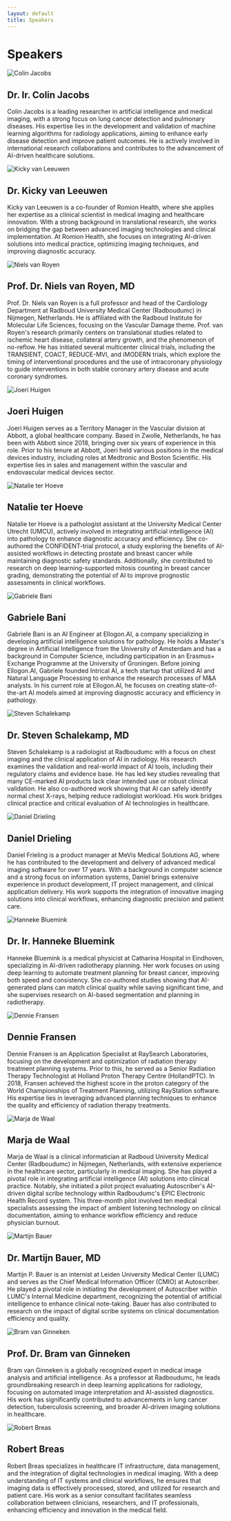 ```yaml
---
layout: default
title: Speakers
---
```


# Speakers


<div class="speaker left" id="colin-jacobs">
    <img src="{{ site.url }}/assets/img/Colin_Jacobs.jpg" alt="Colin Jacobs">
    <div class="speaker-info">
        <h2>Dr. Ir. Colin Jacobs  
        <a href="https://www.linkedin.com/in/colin-jacobs-01a14628/" target="_blank" style="margin-left:3mm;">
            <i class="fa-brands fa-linkedin"></i>
        </a></h2>
        <p> Colin Jacobs is a leading researcher in artificial intelligence and medical imaging, with a strong focus on lung cancer detection and pulmonary diseases. His expertise lies in the development and validation of machine learning algorithms for radiology applications, aiming to enhance early disease detection and improve patient outcomes. He is actively involved in international research collaborations and contributes to the advancement of AI-driven healthcare solutions.  </p>
    </div>
</div>


<div class="speaker right" id="kicky-van-leeuwen">
    <img src="{{ site.url }}/assets/img/Kicky_van_Leeuwen.jpg" alt="Kicky van Leeuwen">
    <div class="speaker-info">
        <h2>Dr. Kicky van Leeuwen  
        <a href="https://www.linkedin.com/in/kickyvanleeuwen/" target="_blank" style="margin-left:3mm;">
            <i class="fa-brands fa-linkedin"></i>
        </a></h2>
        <p> Kicky van Leeuwen is a co-founder of Romion Health, where she applies her expertise as a clinical scientist in medical imaging and healthcare innovation. With a strong background in translational research, she works on bridging the gap between advanced imaging technologies and clinical implementation. At Romion Health, she focuses on integrating AI-driven solutions into medical practice, optimizing imaging techniques, and improving diagnostic accuracy. </p>
    </div>
</div>

<!-- <div class="speaker left">
    <img src="{{ site.url }}/assets/img/Stephan_Romeijn.jpg" alt="Stephan Romeijn">
    <div class="speaker-info">
        <h2>Stephan Romeijn 
        <a href="https://www.linkedin.com/in/stephanromeijn/" target="_blank" style="margin-left:3mm;">
            <i class="fa-brands fa-linkedin"></i>
        </a></h2>
        <p>Stephan Romeijn is co-founder of Romion Health and an expert in healthcare innovation. His work focuses on the strategic development and implementation of AI-driven solutions in medical imaging and healthcare workflows. With a strong background in imaging sciences and medical technology, he is dedicated to making advanced healthcare solutions more accessible, efficient, and impactful for clinical practice. At Romion Health, Stephan plays a key role in driving innovation and translating technological advancements into real-world applications.</p>
    </div>
</div> -->

<div class="speaker left" id = "Niels van Royen">
    <img src="{{ site.url }}/assets/img/Niels_van_Royen.jpg" alt="Niels van Royen">
    <div class="speaker-info">
        <h2>Prof. Dr. Niels van Royen, MD
        <a href="https://www.linkedin.com/in/niels-van-royen-56ba1193/" target="_blank" style="margin-left:3mm;">
            <i class="fa-brands fa-linkedin"></i>
        </a></h2>
        <p> ​Prof. Dr. Niels van Royen is a full professor and head of the Cardiology Department at Radboud University Medical Center (Radboudumc) in Nijmegen, Netherlands. He is affiliated with the Radboud Institute for Molecular Life Sciences, focusing on the Vascular Damage theme. 
        Prof. van Royen's research primarily centers on translational studies related to ischemic heart disease, collateral artery growth, and the phenomenon of no-reflow. He has initiated several multicenter clinical trials, including the TRANSIENT, COACT, REDUCE-MVI, and iMODERN trials, which explore the timing of interventional procedures and the use of intracoronary physiology to guide interventions in both stable coronary artery disease and acute coronary syndromes. </p>
    </div>
</div>

<div class="speaker right" id = "Joeri Huigen">
    <img src="{{ site.url }}/assets/img/Joeri_Huigen.jpg" alt="Joeri Huigen">
    <div class="speaker-info">
        <h2>Joeri Huigen
        <a href="https://www.linkedin.com/in/joeri-h-09764287/" target="_blank" style="margin-left:3mm;">
            <i class="fa-brands fa-linkedin"></i>
        </a></h2>
        <p> ​Joeri Huigen serves as a Territory Manager in the Vascular division at Abbott, a global healthcare company. Based in Zwolle, Netherlands, he has been with Abbott since 2018, bringing over six years of experience in this role. Prior to his tenure at Abbott, Joeri held various positions in the medical devices industry, including roles at Medtronic and Boston Scientific. His expertise lies in sales and management within the vascular and endovascular medical devices sector. </p>
    </div>
</div>


<div class="speaker left" id = "Natalie ter Hoeve">
    <img src="{{ site.url }}/assets/img/Natalie_ter_Hoeve.jpg" alt="Natalie ter Hoeve">
    <div class="speaker-info">
        <h2>Natalie ter Hoeve
        <a href="https://www.linkedin.com/in/natalie-ter-hoeve-61a8ab87/" target="_blank" style="margin-left:3mm;">
            <i class="fa-brands fa-linkedin"></i>
        </a></h2>
        <p> ​Natalie ter Hoeve is a pathologist assistant at the University Medical Center Utrecht (UMCU), actively involved in integrating artificial intelligence (AI) into pathology to enhance diagnostic accuracy and efficiency. She co-authored the CONFIDENT-trial protocol, a study exploring the benefits of AI-assisted workflows in detecting prostate and breast cancer while maintaining diagnostic safety standards. Additionally, she contributed to research on deep learning-supported mitosis counting in breast cancer grading, demonstrating the potential of AI to improve prognostic assessments in clinical workflows.</p>
    </div>
</div>

<div class="speaker right" id = "Gabriele Bani">
    <img src="{{ site.url }}/assets/img/Gabriele_Bani.jpg" alt="Gabriele Bani">
    <div class="speaker-info">
        <h2>Gabriele Bani
        <a href="https://www.linkedin.com/in/gabriele-bani-ai/" target="_blank" style="margin-left:3mm;">
            <i class="fa-brands fa-linkedin"></i>
        </a></h2>
        <p> Gabriele Bani is an AI Engineer at Ellogon.AI, a company specializing in developing artificial intelligence solutions for pathology. He holds a Master's degree in Artificial Intelligence from the University of Amsterdam and has a background in Computer Science, including participation in an Erasmus+ Exchange Programme at the University of Groningen. Before joining Ellogon.AI, Gabriele founded Intrical AI, a tech startup that utilized AI and Natural Language Processing to enhance the research processes of M&A analysts. In his current role at Ellogon.AI, he focuses on creating state-of-the-art AI models aimed at improving diagnostic accuracy and efficiency in pathology. </p>
    </div>
</div>

<div class="speaker left" id = "Steven Schalekamp">
    <img src="{{ site.url }}/assets/img/Steven_Schalekamp.jpg" alt="Steven Schalekamp">
    <div class="speaker-info">
        <h2>Dr. Steven Schalekamp, MD
        <a href="https://www.linkedin.com/in/steven-schalekamp-22306ab2/" target="_blank" style="margin-left:3mm;">
            <i class="fa-brands fa-linkedin"></i>
        </a></h2>
        <p> Steven Schalekamp is a radiologist at Radboudumc with a focus on chest imaging and the clinical application of AI in radiology. His research examines the validation and real-world impact of AI tools, including their regulatory claims and evidence base. He has led key studies revealing that many CE-marked AI products lack clear intended use or robust clinical validation. He also co-authored work showing that AI can safely identify normal chest X-rays, helping reduce radiologist workload. His work bridges clinical practice and critical evaluation of AI technologies in healthcare.</p>
    </div>
</div>

<div class="speaker right" id = "TBA">
    <img src="{{ site.url }}/assets/img/Daniel_Drieling.jpeg" alt="Daniel Drieling">
    <div class="speaker-info">
        <h2>Daniel Drieling
        <a href="https://www.linkedin.com/in/daniel-drieling-94ba5382/" target ="_blank" style="margin-left:3mm;" >
            <i class = "fa-brands fa-linkedin"></i>
        </a></h2>
        <p> Daniel Frieling is a product manager at MeVis Medical Solutions AG, where he has contributed to the development and delivery of advanced medical imaging software for over 17 years. With a background in computer science and a strong focus on information systems, Daniel brings extensive experience in product development, IT project management, and clinical application delivery. His work supports the integration of innovative imaging solutions into clinical workflows, enhancing diagnostic precision and patient care. </p>
    </div>
</div> 

<div class="speaker left" id = "Hanneke Bluemink">
    <img src="{{ site.url }}/assets/img/Hanneke_Bluemink.jpg" alt="Hanneke Bluemink">
    <div class="speaker-info">
        <h2>Dr. Ir. Hanneke Bluemink
        <a href="https://www.linkedin.com/in/hanneke-bluemink-2055256/" target="_blank" style="margin-left:3mm;">
            <i class="fa-brands fa-linkedin"></i>
        </a></h2>
        <p> Hanneke Bluemink is a medical physicist at Catharina Hospital in Eindhoven, specializing in AI-driven radiotherapy planning. Her work focuses on using deep learning to automate treatment planning for breast cancer, improving both speed and consistency. She co-authored studies showing that AI-generated plans can match clinical quality while saving significant time, and she supervises research on AI-based segmentation and planning in radiotherapy. </p>
    </div>
</div>

<div class="speaker right" id = "Dennie Fransen">
    <img src="{{ site.url }}/assets/img/Dennie_Fransen.jpg" alt="Dennie Fransen">
    <div class="speaker-info">
        <h2>Dennie Fransen
        <a href="https://www.linkedin.com/in/DennieFransen/" target="_blank" style="margin-left:3mm;">
            <i class="fa-brands fa-linkedin"></i>
        </a></h2>
        <p> Dennie Fransen is an Application Specialist at RaySearch Laboratories, focusing on the development and optimization of radiation therapy treatment planning systems. Prior to this, he served as a Senior Radiation Therapy Technologist at Holland Proton Therapy Centre (HollandPTC). In 2018, Fransen achieved the highest score in the proton category of the World Championships of Treatment Planning, utilizing RayStation software. His expertise lies in leveraging advanced planning techniques to enhance the quality and efficiency of radiation therapy treatments.​ </p>
    </div>
</div>

<div class="speaker left" id = "marja-de-waal">
    <img src="{{ site.url }}/assets/img/Marja_de_Waal.jpg" alt="Marja de Waal">
    <div class="speaker-info">
        <h2>Marja de Waal
        <a href="https://www.linkedin.com/in/marja-de-waal-42b61337/" target="_blank" style="margin-left:3mm;">
            <i class="fa-brands fa-linkedin"></i>
        </a></h2>
        <p> ​Marja de Waal is a clinical informatician at Radboud University Medical Center (Radboudumc) in Nijmegen, Netherlands, with extensive experience in the healthcare sector, particularly in medical imaging. She has played a pivotal role in integrating artificial intelligence (AI) solutions into clinical practice. Notably, she initiated a pilot project evaluating Autoscriber's AI-driven digital scribe technology within Radboudumc's EPIC Electronic Health Record system. This three-month pilot involved ten medical specialists assessing the impact of ambient listening technology on clinical documentation, aiming to enhance workflow efficiency and reduce physician burnout. </p>
    </div>
</div>

<div class="speaker right" id = "martijn-bauer">
    <img src="{{ site.url }}/assets/img/Martijn_Bauer1.jpg" alt="Martijn Bauer">
    <div class="speaker-info">
       <h2>Dr. Martijn Bauer, MD
        <a href="https://www.linkedin.com/in/martijn-bauer-79909b6/" target="_blank" style="margin-left:3mm;">
            <i class="fa-brands fa-linkedin"></i>
        </a></h2>
       <p> ​Martijn P. Bauer is an internist at Leiden University Medical Center (LUMC) and serves as the Chief Medical Information Officer (CMIO) at Autoscriber. He played a pivotal role in initiating the development of Autoscriber within LUMC's Internal Medicine department, recognizing the potential of artificial intelligence to enhance clinical note-taking. Bauer has also contributed to research on the impact of digital scribe systems on clinical documentation efficiency and quality.</p>
    </div>
</div>



<div class="speaker left" id = "bram-van-ginneken">
    <img src="{{ site.url }}/assets/img/Bram_van_Ginneken.jpg" alt="Bram van Ginneken">
    <div class="speaker-info">
       <h2>Prof. Dr. Bram van Ginneken 
        <a href="https://www.linkedin.com/in/bramvanginneken/" target="_blank" style="margin-left:3mm;">
            <i class="fa-brands fa-linkedin"></i>
        </a></h2>
       <p> Bram van Ginneken is a globally recognized expert in medical image analysis and artificial intelligence. As a professor at Radboudumc, he leads groundbreaking research in deep learning applications for radiology, focusing on automated image interpretation and AI-assisted diagnostics. His work has significantly contributed to advancements in lung cancer detection, tuberculosis screening, and broader AI-driven imaging solutions in healthcare.</p>
    </div>
</div>

<div class="speaker right" id = "robert-breas">
    <img src="{{ site.url }}/assets/img/Robert_Breas.jpg" alt="Robert Breas">
    <div class="speaker-info">
        <h2>Robert Breas 
        <a href="https://www.linkedin.com/in/robertbreas/" target="_blank" style="margin-left:3mm;">
            <i class="fa-brands fa-linkedin"></i>
        </a></h2>
        <p> Robert Breas specializes in healthcare IT infrastructure, data management, and the integration of digital technologies in medical imaging. With a deep understanding of IT systems and clinical workflows, he ensures that imaging data is effectively processed, stored, and utilized for research and patient care. His work as a senior consultant facilitates seamless collaboration between clinicians, researchers, and IT professionals, enhancing efficiency and innovation in the medical field. </p>
    </div>
</div>





